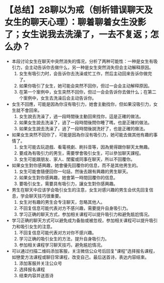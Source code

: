 # 【总结】28聊以为戒（刨析错误聊天及女生的聊天心理）：聊着聊着女生没影了；女生说我去洗澡了，一去不复返；怎么办？

-   本段讨论女生在聊天中突然消失的情况，分析了两种可能性：一种是女生有吸引力，会主动告诉你去做什么，另一种是女生突然消失但会主动解释原因。
    1.  女生有吸引力时，会告诉你去洗澡或忙工作，然后主动回来告诉你做完了。
    2.  如果你吸引了女生，她可能会突然不回你，但过一会会主动解释原因。
    3.  在第一个案例中，女生突然不回你，但过一会会告诉你去做什么；在第二个案例中，女生去洗澡后会主动告诉你。
-   女生不回應，可能是因為你沒有吸引力，她會主動找你，但如果沒吸引力，女生就不會回來。
    1.  女生說去洗澡了，過一段時間後主動回來找你，這是正確的做法。
    2.  如果女生說去洗澡了，過了一段時間後問你睡了嗎，也是正確的做法。
    3.  如果女生說去洗澡了，過了一段時間後說洗好了，也是正確的做法。
-   如果女生突然不回你了，可能是因為你沒有吸引力，她可能去做其他有趣的事情了。
    1.  女生可能去玩遊戲、看電視劇、刷抖音等，因為覺得跟你聊天太無趣。
    2.  要成為有吸引力的男生，需要學會吸引女生，可以參加聊天課程。
    3.  女生可能跟朋友、家人、閨蜜或同事在聊天，所以不回覆你。
-   如果女生對你感興趣，她會優先回覆你的信息，而不是其他男生的。
    1.  女生可能會隨便回你一句話，然後去跟有興趣的男生聊天。
    2.  如果女生對你感興趣，她會第一時間回覆你的信息。
    3.  要吸引女生，需要具有吸引力，讓女生對你感興趣。
-   男生在聊天中应该学会吸引女生的注意，女生对感兴趣的男生会优先回复信息，学会聊天技巧很重要。
    1.  女生对有趣的男生会专注聊天，忽略其他人。
    2.  不回复信息可能代表对方不感兴趣，需要提升自身吸引力。
    3.  学习正确的聊天方式，参加相关课程可以提升吸引力和避免尴尬情况。
-   学习正确的聊天方式可以避免成为备胎或被忽视，参加相关课程可以提升吸引力和吸引女生的注意。
    1.  不回复信息可能代表对方对你不感兴趣。
    2.  学习正确的吸引女生的方法，提升自身吸引力。
    3.  参加相关课程学习聊天技巧，避免尴尬情况。
-   可以通过扫描二维码添加客服，关注微信公众号后回复"课程"选择报名课程，如戀愛方法课程或聊日常课程，改变自己。最后送首诗，表达内容结束。
    1.  添加客服并关注公众号
    2.  选择报名课程
    3.  结束内容并送首诗